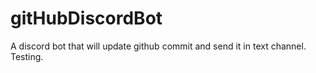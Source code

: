 # gitHubDiscordBot
A discord bot that will update github commit and send it in text channel. Testing.
